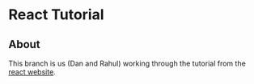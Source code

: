 # React Tutorial

## About

This branch is us (Dan and Rahul) working through the tutorial from the [react website](https://reactjs.org/tutorial/tutorial.html).
